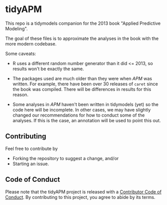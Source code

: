# tidyAPM

This repo is a tidymodels companion for the 2013 book "Applied Predictive Modeling". 

The goal of these files is to approximate the analyses in the book with the more modern codebase. 

Some caveats:

 * R uses a different random number generator than it did <= 2013, so results won't be exactly the same. 

 * The packages used are much older than they were when _APM_ was written. For example, there have been over 30 releases of `caret` since the book was compiled. There will be differences in results for this reason. 

 * Some analyses in _APM_ haven't been written in tidymodels (yet) so the code here will be incomplete. In other cases, we may have slightly changed our recommendations for how to conduct some of the analyses. If this is the case, an annotation will be used to point this out. 

## Contributing

Feel free to contribute by 

 * Forking the repository to suggest a change, and/or
 * Starting an issue.

## Code of Conduct
  
Please note that the tidyAPM project is released with a [Contributor Code of Conduct](https://contributor-covenant.org/version/2/0/CODE_OF_CONDUCT.html). By contributing to this project, you agree to abide by its terms.